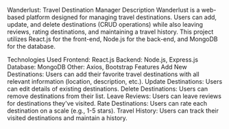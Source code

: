 Wanderlust: Travel Destination Manager
Description
Wanderlust is a web-based platform designed for managing travel destinations. Users can add, update, and delete destinations (CRUD operations) while also leaving reviews, rating destinations, and maintaining a travel history. This project utilizes React.js for the front-end, Node.js for the back-end, and MongoDB for the database.

Technologies Used
Frontend: React.js
Backend: Node.js, Express.js
Database: MongoDB
Other: Axios, Bootstrap
Features
Add New Destinations: Users can add their favorite travel destinations with all relevant information (location, description, etc.).
Update Destinations: Users can edit details of existing destinations.
Delete Destinations: Users can remove destinations from their list.
Leave Reviews: Users can leave reviews for destinations they've visited.
Rate Destinations: Users can rate each destination on a scale (e.g., 1-5 stars).
Travel History: Users can track their visited destinations and maintain a history.
